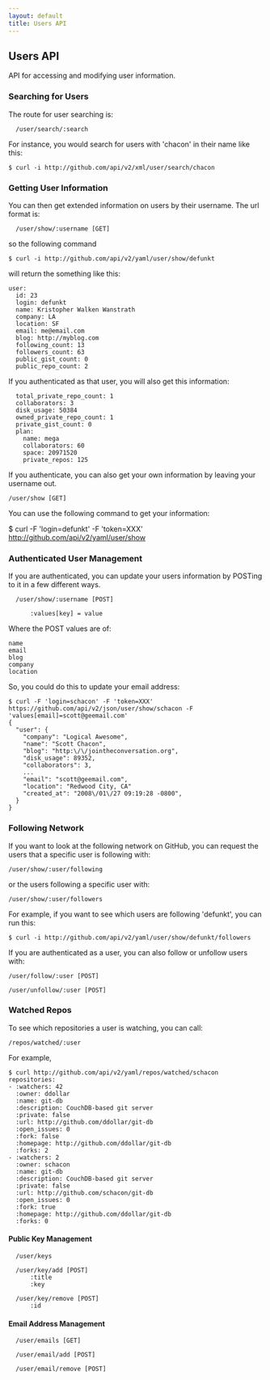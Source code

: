 ```yaml
---
layout: default
title: Users API
---
```


## Users API ##

API for accessing and modifying user information.

### Searching for Users ###

The route for user searching is:

	  /user/search/:search

For instance, you would search for users with 'chacon' in their name like this:

	$ curl -i http://github.com/api/v2/xml/user/search/chacon

### Getting User Information ###

You can then get extended information on users by their username.  The url format is:

	  /user/show/:username [GET]

so the following command

	$ curl -i http://github.com/api/v2/yaml/user/show/defunkt

will return the something like this:

	user:
	  id: 23
	  login: defunkt
	  name: Kristopher Walken Wanstrath
	  company: LA
	  location: SF
	  email: me@email.com
	  blog: http://myblog.com
	  following_count: 13
	  followers_count: 63
	  public_gist_count: 0
	  public_repo_count: 2

If you authenticated as that user, you will also get this information:

	  total_private_repo_count: 1
	  collaborators: 3
	  disk_usage: 50384
	  owned_private_repo_count: 1
	  private_gist_count: 0
	  plan:
	    name: mega
	    collaborators: 60
	    space: 20971520
	    private_repos: 125

If you authenticate, you can also get your own information by leaving your username out.

    /user/show [GET]

You can use the following command to get your information:

  $ curl -F 'login=defunkt' -F 'token=XXX' http://github.com/api/v2/yaml/user/show

### Authenticated User Management ###

If you are authenticated, you can update your users information by
POSTing to it in a few different ways.

	  /user/show/:username [POST]

	      :values[key] = value

Where the POST values are of:

	name
	email
	blog
	company
	location

So, you could do this to update your email address:

	$ curl -F 'login=schacon' -F 'token=XXX' https://github.com/api/v2/json/user/show/schacon -F 'values[email]=scott@geemail.com'
	{
	  "user": {
	    "company": "Logical Awesome",
	    "name": "Scott Chacon",
	    "blog": "http:\/\/jointheconversation.org",
	    "disk_usage": 89352,
	    "collaborators": 3,
	    ...
	    "email": "scott@geemail.com",
	    "location": "Redwood City, CA"
	    "created_at": "2008\/01\/27 09:19:28 -0800",
	  }
	}


### Following Network ###

If you want to look at the following network on GitHub, you can request the users that a specific user is following with:

    /user/show/:user/following

or the users following a specific user with:


    /user/show/:user/followers

For example, if you want to see which users are following 'defunkt', you can run this:

	$ curl -i http://github.com/api/v2/yaml/user/show/defunkt/followers

If you are authenticated as a user, you can also follow or unfollow users with:

	/user/follow/:user [POST]

	/user/unfollow/:user [POST]


### Watched Repos ###

To see which repositories a user is watching, you can call:

	/repos/watched/:user

For example,

	$ curl http://github.com/api/v2/yaml/repos/watched/schacon
	repositories:
	- :watchers: 42
	  :owner: ddollar
	  :name: git-db
	  :description: CouchDB-based git server
	  :private: false
	  :url: http://github.com/ddollar/git-db
	  :open_issues: 0
	  :fork: false
	  :homepage: http://github.com/ddollar/git-db
	  :forks: 2
	- :watchers: 2
	  :owner: schacon
	  :name: git-db
	  :description: CouchDB-based git server
	  :private: false
	  :url: http://github.com/schacon/git-db
	  :open_issues: 0
	  :fork: true
	  :homepage: http://github.com/ddollar/git-db
	  :forks: 0

#### Public Key Management ####

	  /user/keys

	  /user/key/add [POST]
	      :title
	      :key

	  /user/key/remove [POST]
	      :id

#### Email Address Management ####

	  /user/emails [GET]

	  /user/email/add [POST]

	  /user/email/remove [POST]
